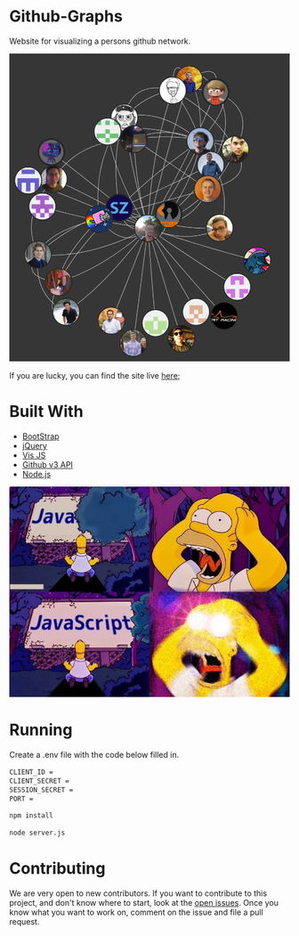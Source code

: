 # Github-Graphs

Website for visualizing a persons github network.

![Example Graph](./doc/graphExample.png)

If you are lucky, you can find the site live [here](https://github-graphs.com/);


# Built With

- [BootStrap](https://getbootstrap.com/)
- [jQuery](https://jquery.com/)
- [Vis JS](http://visjs.org/)
- [Github v3 API](https://developer.github.com/v3/) 
- [Node.js](https://nodejs.org/en/)


![javascript](./doc/javaScript.jpg)

# Running

Create a .env file with the code below filled in.

```
CLIENT_ID =
CLIENT_SECRET =
SESSION_SECRET =
PORT =
```

```bash
npm install
```

```bash
node server.js
```


# Contributing

We are very open to new contributors. If you want to contribute to this project, and don't know where to start, look at the [open issues](https://github.com/jrtechs/github-graphs/issues). Once you know what you want to work on, comment on the issue and file a pull request. 